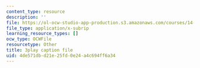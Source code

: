 ```yaml
---
content_type: resource
description: ''
file: https://ol-ocw-studio-app-production.s3.amazonaws.com/courses/14-01sc-principles-of-microeconomics-fall-2011/4de571dbd21e25fd0e24a4c694ff6a34_WmnViAaMdGM.srt
file_type: application/x-subrip
learning_resource_types: []
ocw_type: OCWFile
resourcetype: Other
title: 3play caption file
uid: 4de571db-d21e-25fd-0e24-a4c694ff6a34
---
```

